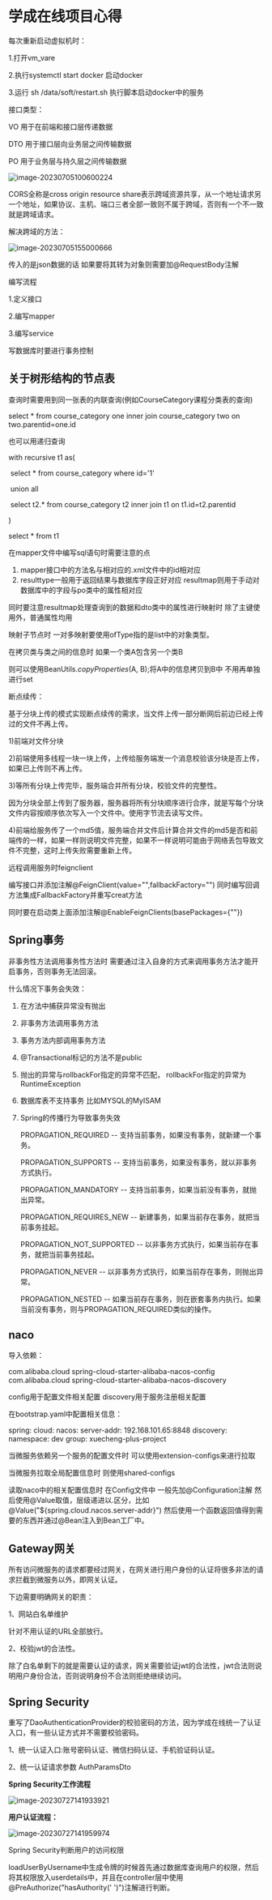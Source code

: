 # 学成在线项目心得

每次重新启动虚拟机时：

1.打开vm_vare

2.执行systemctl start docker 启动docker

3.运行 sh /data/soft/restart.sh 执行脚本启动docker中的服务



接口类型：

VO 用于在前端和接口层传递数据

DTO 用于接口层向业务层之间传输数据

PO 用于业务层与持久层之间传输数据

![image-20230705100600224](C:\Users\Mario\AppData\Roaming\Typora\typora-user-images\image-20230705100600224.png)



CORS全称是cross origin resource share表示跨域资源共享，从一个地址请求另一个地址，如果协议、主机、端口三者全部一致则不属于跨域，否则有一个不一致就是跨域请求。

解决跨域的方法：

![image-20230705155000666](C:\Users\Mario\AppData\Roaming\Typora\typora-user-images\image-20230705155000666.png)



传入的是json数据的话 如果要将其转为对象则需要加@RequestBody注解



编写流程

1.定义接口

2.编写mapper

3.编写service



写数据库时要进行事务控制



## 关于树形结构的节点表 

查询时需要用到同一张表的内联查询(例如CourseCategory课程分类表的查询)

select * from course_category one inner join course_category two on two.parentid=one.id 

也可以用递归查询

with recursive t1 as(

​    select * from course_category where id='1'

​    union all

​    select t2.* from course_category t2 inner join t1 on t1.id=t2.parentid

)

select * from t1



在mapper文件中编写sql语句时需要注意的点

1. mapper接口中的方法名与相对应的.xml文件中的id相对应
2. resulttype一般用于返回结果与数据库字段正好对应 resultmap则用于手动对数据库中的字段与po类中的属性相对应

同时要注意resultmap处理查询到的数据和dto类中的属性进行映射时 除了主键使用<id column="" property="">外，普通属性均用<result column="" property="">  

映射子节点时 一对多映射要使用<collection property="" ofType="">ofType指的是list中的对象类型。



在拷贝类与类之间的信息时 如果一个类A包含另一个类B

则可以使用BeanUtils.*copyProperties*(A, B);将A中的信息拷贝到B中 不用再单独进行set



断点续传：

基于分块上传的模式实现断点续传的需求，当文件上传一部分断网后前边已经上传过的文件不再上传。

1)前端对文件分块

2)前端使用多线程一块一块上传，上传给服务端发一个消息校验该分块是否上传，如果已上传则不再上传。

3)等所有分块上传完毕，服务端合并所有分块，校验文件的完整性。

因为分块全部上传到了服务器，服务器将所有分块顺序进行合序，就是写每个分块文件内容按顺序依次写入一个文件中。使用字节流去读写文件。

4)前端给服务传了一个md5值，服务端合并文件后计算合并文件的md5是否和前端传的一样，如果一样则说明文件完整，如果不一样说明可能由于网络丢包导致文件不完整，这时上传失败需要重新上传。



远程调用服务时feignclient

编写接口并添加注解@FeignClient(value="",fallbackFactory="") 同时编写回调方法集成FallbackFactory并重写creat方法

同时要在启动类上面添加注解@EnableFeignClients(basePackages={""})



## Spring事务

非事务性方法调用事务性方法时 需要通过注入自身的方式来调用事务方法才能开启事务，否则事务无法回滚。

什么情况下事务会失效：

1. 在方法中捕获异常没有抛出

2. 非事务方法调用事务方法

3. 事务方法内部调用事务方法

4. @Transactional标记的方法不是public

5. 抛出的异常与rollbackFor指定的异常不匹配， rollbackFor指定的异常为RuntimeException

6. 数据库表不支持事务 比如MYSQL的MyISAM

7. Spring的传播行为导致事务失效

   PROPAGATION_REQUIRED -- 支持当前事务，如果没有事务，就新建一个事务。

   PROPAGATION_SUPPORTS -- 支持当前事务，如果没有事务，就以非事务方式执行。

   PROPAGATION_MANDATORY -- 支持当前事务，如果当前没有事务，就抛出异常。

   PROPAGATION_REQUIRES_NEW -- 新建事务，如果当前存在事务，就把当前事务挂起。

   PROPAGATION_NOT_SUPPORTED -- 以非事务方式执行，如果当前存在事务，就把当前事务挂起。

   PROPAGATION_NEVER -- 以非事务方式执行，如果当前存在事务，则抛出异常。

   PROPAGATION_NESTED -- 如果当前存在事务，则在嵌套事务内执行。如果当前没有事务，则与PROPAGATION_REQUIRED类似的操作。

## naco

导入依赖：

<dependency>
    <groupId>com.alibaba.cloud</groupId>
    <artifactId>spring-cloud-starter-alibaba-nacos-config</artifactId>
</dependency>
<dependency>
    <groupId>com.alibaba.cloud</groupId>
    <artifactId>spring-cloud-starter-alibaba-nacos-discovery</artifactId>
</dependency>

config用于配置文件相关配置 discovery用于服务注册相关配置

在bootstrap.yaml中配置相关信息：

spring:
  cloud:
    nacos:
      server-addr: 192.168.101.65:8848
      discovery:
        namespace: dev
        group: xuecheng-plus-project

当微服务依赖另一个服务的配置文件时 可以使用extension-configs来进行拉取

当微服务拉取全局配置信息时 则使用shared-configs

读取naco中的相关配置信息时 在Config文件中 一般先加@Configuration注解 然后使用@Value取值，层级递进以.区分，比如@Value("${spring.cloud.nacos.server-addr}") 然后使用一个函数返回值得到需要的东西并通过@Bean注入到Bean工厂中。

## Gateway网关

所有访问微服务的请求都要经过网关，在网关进行用户身份的认证将很多非法的请求拦截到微服务以外，即网关认证。

下边需要明确网关的职责：

1、网站白名单维护

针对不用认证的URL全部放行。

2、校验jwt的合法性。

除了白名单剩下的就是需要认证的请求，网关需要验证jwt的合法性，jwt合法则说明用户身份合法，否则说明身份不合法则拒绝继续访问。

## Spring Security

重写了DaoAuthenticationProvider的校验密码的方法，因为学成在线统一了认证入口，有一些认证方式并不需要校验密码。

1、统一认证入口:账号密码认证、微信扫码认证、手机验证码认证。

2、统一认证请求参数 AuthParamsDto

**Spring Security工作流程**

![image-20230727141933921](C:\Users\Mario\AppData\Roaming\Typora\typora-user-images\image-20230727141933921.png)

**用户认证流程：**

![image-20230727141959974](C:\Users\Mario\AppData\Roaming\Typora\typora-user-images\image-20230727141959974.png)



Spring Security判断用户的访问权限

loadUserByUsername中生成令牌的时候首先通过数据库查询用户的权限，然后将其权限放入userdetails中，并且在controller层中使用@PreAuthorize("hasAuthority(' ')")注解进行判断。
